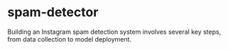 # spam-detector
 Building an Instagram spam detection system involves several key steps, from data collection to model deployment.
